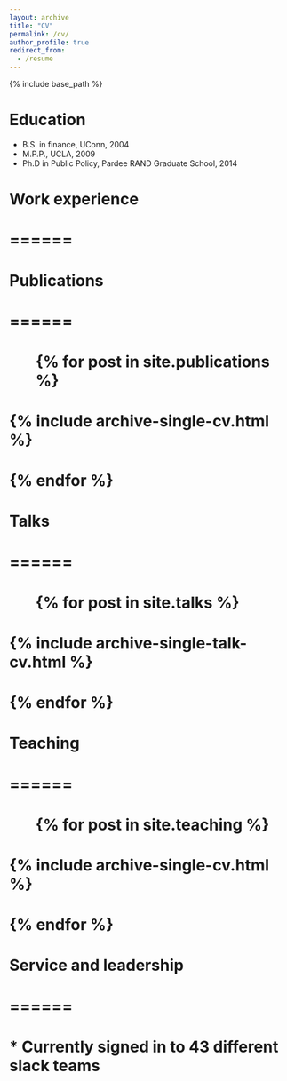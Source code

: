 ```yaml
---
layout: archive
title: "CV"
permalink: /cv/
author_profile: true
redirect_from:
  - /resume
---
```


{% include base_path %}

Education
======
* B.S. in finance, UConn, 2004
* M.P.P., UCLA, 2009
* Ph.D in Public Policy, Pardee RAND Graduate School, 2014

#  Work experience
#  ======

#  Publications
#  ======
#   <ul>{% for post in site.publications %}
#     {% include archive-single-cv.html %}
#   {% endfor %}</ul>
  
#  Talks
#  ======
#   <ul>{% for post in site.talks %}
#     {% include archive-single-talk-cv.html %}
#   {% endfor %}</ul>
   
#  Teaching
#  ======
#   <ul>{% for post in site.teaching %}
#     {% include archive-single-cv.html %}
#   {% endfor %}</ul>
#   
#  Service and leadership
#  ======
#  * Currently signed in to 43 different slack teams
